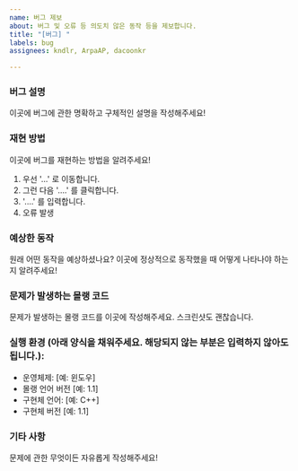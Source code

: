 ```yaml
---
name: 버그 제보
about: 버그 및 오류 등 의도치 않은 동작 등을 제보합니다.
title: "[버그] "
labels: bug
assignees: kndlr, ArpaAP, dacoonkr

---
```


### 버그 설명
이곳에 버그에 관한 명확하고 구체적인 설명을 작성해주세요!

### 재현 방법
이곳에 버그를 재현하는 방법을 알려주세요!
1. 우선 '...' 로 이동합니다.
2. 그런 다음 '....' 를 클릭합니다.
3. '....' 를 입력합니다.
4. 오류 발생

### 예상한 동작
원래 어떤 동작을 예상하셨나요? 이곳에 정상적으로 동작했을 때 어떻게 나타나야 하는지 알려주세요!

### 문제가 발생하는 몰랭 코드
문제가 발생하는 몰랭 코드를 이곳에 작성해주세요. 스크린샷도 괜찮습니다.

### 실행 환경 (아래 양식을 채워주세요. 해당되지 않는 부분은 입력하지 않아도 됩니다.):
 - 운영체제: [예: 윈도우]
 - 몰랭 언어 버전 [예: 1.1]
 - 구현체 언어: [예: C++]
 - 구현체 버전 [예: 1.1]

### 기타 사항
문제에 관한 무엇이든 자유롭게 작성해주세요!
